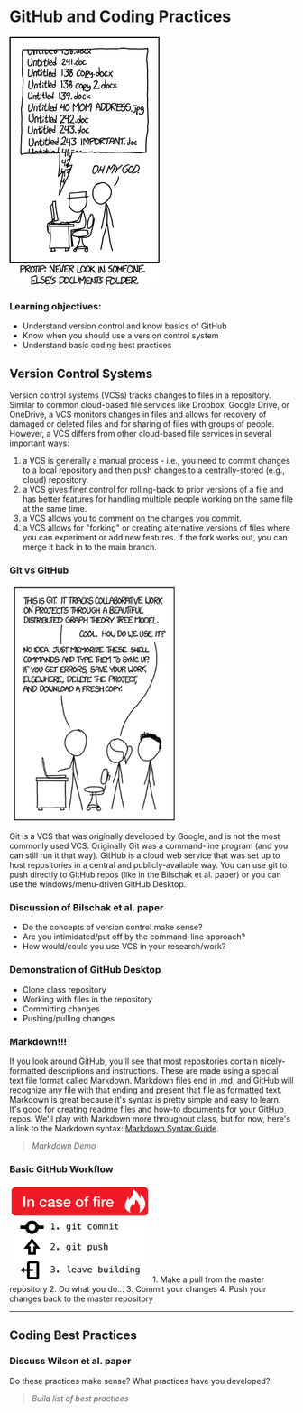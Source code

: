 # GitHub and Coding Practices
<img src="..\memes\untitles_documents.png"><p>
### Learning objectives:
 - Understand version control and know basics of GitHub
 - Know when you should use a version control system
 - Understand basic coding best practices

## Version Control Systems
Version control systems (VCSs) tracks changes to files in a repository. Similar to common cloud-based file services like Dropbox, Google Drive, or OneDrive, a VCS monitors changes in files and allows for recovery of damaged or deleted files and for sharing of files with groups of people. However, a VCS differs from other cloud-based file services in several important ways:
1. a VCS is generally a manual process - i.e., you need to commit changes to a local repository and then push changes to a centrally-stored (e.g., cloud) repository.
2. a VCS gives finer control for rolling-back to prior versions of a file and has better features for handling multiple people working on the same file at the same time.
3. a VCS allows you to comment on the changes you commit.
4. a VCS allows for "forking" or creating alternative versions of files where you can experiment or add new features. If the fork works out, you can merge it back in to the main branch.

### Git vs GitHub
<img src="..\memes\xkcd_git.png" width=300><p>
Git is a VCS that was originally developed by Google, and is not the most commonly used VCS. Originally Git was a command-line program (and you can still run it that way). GitHub is a cloud web service that was set up to host repositories in a central and publicly-available way. You can use git to push directly to GitHub repos (like in the Bilschak et al. paper) or you can use the windows/menu-driven GitHub Desktop.

### Discussion of Bilschak et al. paper
 - Do the concepts of version control make sense?
 - Are you intimidated/put off by the command-line approach?
 - How would/could you use VCS in your research/work?

### Demonstration of GitHub Desktop
 - Clone class repository
 - Working with files in the repository
 - Committing changes
 - Pushing/pulling changes

### Markdown!!!
If you look around GitHub, you'll see that most repositories contain nicely-formatted descriptions and instructions. These are made using a special text file format called Markdown. Markdown files end in .md, and GitHub will recognize any file with that ending and present that file as formatted text. Markdown is great because it's syntax is pretty simple and easy to learn. It's good for creating readme files and how-to documents for your GitHub repos. We'll play with Markdown more throughout class, but for now, here's a link to the Markdown syntax: [Markdown Syntax Guide](https://www.markdownguide.org/basic-syntax).

> *Markdown Demo*

### Basic GitHub Workflow
<img src="..\memes\in-case-of-fire-1-git-commit-2-git-push-3-leave-building2.png" width=250>
1. Make a pull from the master repository
2. Do what you do...
3. Commit your changes
4. Push your changes back to the master repository

---

## Coding Best Practices

### Discuss Wilson et al. paper
Do these practices make sense?
What practices have you developed?

> *Build list of best practices*
